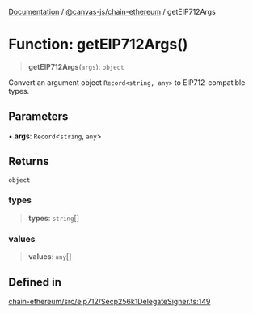 [Documentation](../../../packages.md) / [@canvas-js/chain-ethereum](../index.md) / getEIP712Args

# Function: getEIP712Args()

> **getEIP712Args**(`args`): `object`

Convert an argument object `Record<string, any>` to EIP712-compatible types.

## Parameters

• **args**: `Record`\<`string`, `any`\>

## Returns

`object`

### types

> **types**: `string`[]

### values

> **values**: `any`[]

## Defined in

[chain-ethereum/src/eip712/Secp256k1DelegateSigner.ts:149](https://github.com/canvasxyz/canvas/blob/62d177fb446565afa753f83091e84331fbd47245/packages/chain-ethereum/src/eip712/Secp256k1DelegateSigner.ts#L149)
